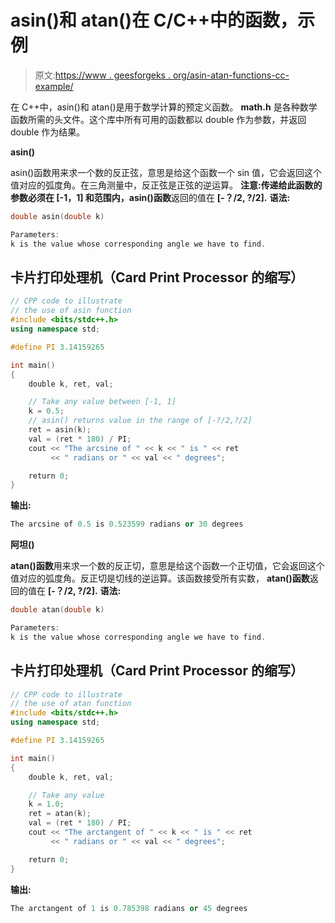 # asin()和 atan()在 C/C++中的函数，示例

> 原文:[https://www . geesforgeks . org/asin-atan-functions-cc-example/](https://www.geeksforgeeks.org/asin-atan-functions-cc-example/)

在 C++中，asin()和 atan()是用于数学计算的预定义函数。 **math.h** 是各种数学函数所需的头文件。这个库中所有可用的函数都以 double 作为参数，并返回 double 作为结果。

**asin()**

asin()函数用来求一个数的反正弦，意思是给这个函数一个 sin 值，它会返回这个值对应的弧度角。在三角测量中，反正弦是正弦的逆运算。
**注意:**传递给此函数的参数必须在 **[-1，1]** 和**范围内，asin()函数**返回的值在 **[-？/2, ?/2].**
**语法:**

```cpp
double asin(double k)

Parameters:
k is the value whose corresponding angle we have to find. 
```

## 卡片打印处理机（Card Print Processor 的缩写）

```cpp
// CPP code to illustrate
// the use of asin function
#include <bits/stdc++.h>
using namespace std;

#define PI 3.14159265

int main()
{
    double k, ret, val;

    // Take any value between [-1, 1]
    k = 0.5;
    // asin() returns value in the range of [-?/2,?/2]
    ret = asin(k);
    val = (ret * 180) / PI;
    cout << "The arcsine of " << k << " is " << ret
         << " radians or " << val << " degrees";

    return 0;
}
```

**输出:**

```cpp
The arcsine of 0.5 is 0.523599 radians or 30 degrees 
```

**阿坦()**

**atan()函数**用来求一个数的反正切，意思是给这个函数一个正切值，它会返回这个值对应的弧度角。反正切是切线的逆运算。该函数接受所有实数， **atan()函数**返回的值在 **[-？/2, ?/2].**
**语法:**

```cpp
double atan(double k)

Parameters:
k is the value whose corresponding angle we have to find.

```

## 卡片打印处理机（Card Print Processor 的缩写）

```cpp
// CPP code to illustrate
// the use of atan function
#include <bits/stdc++.h>
using namespace std;

#define PI 3.14159265

int main()
{
    double k, ret, val;

    // Take any value
    k = 1.0;
    ret = atan(k);
    val = (ret * 180) / PI;
    cout << "The arctangent of " << k << " is " << ret
         << " radians or " << val << " degrees";

    return 0;
}
```

**输出:**

```cpp
The arctangent of 1 is 0.785398 radians or 45 degrees 
```